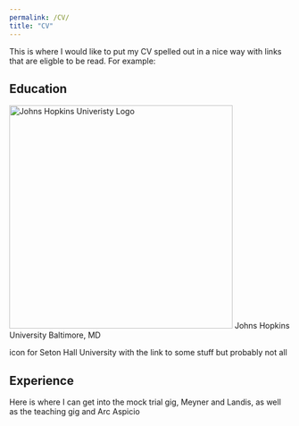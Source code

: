 ```yaml
---
permalink: /CV/
title: "CV"
---
```

This is where I would like to put my CV spelled out in a nice way with links that are eligble to be read. For example:

## Education

<img src="{{ site.baseurl }}/assets/images/Johns_Hopkins_Logo.png" alt="Johns Hopkins Univeristy Logo" height= "400" width="400">
Johns Hopkins University Baltimore, MD


icon for Seton Hall University with the link to some stuff but probably not all

## Experience

Here is where I can get into the mock trial gig, Meyner and Landis, as well as the teaching gig and Arc Aspicio
